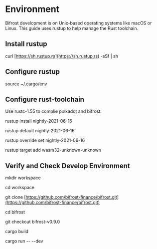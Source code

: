 # Environment

Bifrost development is on Unix-based operating systems like macOS or Linux. This guide uses rustup to help manage the Rust toolchain. 

## Install rustup

curl [https://sh.rustup.rs](https://sh.rustup.rs) -sSf \| sh

## Configure rustup

source ~/.cargo/env

## Configure rust-toolchain

Use rustc-1.55 to complie polkadot and bifrost.

rustup install nightly-2021-06-16

rustup default nightly-2021-06-16

rustup override set nightly-2021-06-16

rustup target add wasm32-unknown-unknown

## Verify and Check Develop Environment

mkdir workspace

cd workspace

git clone [https://github.com/bifrost-finance/bifrost.git](https://github.com/bifrost-finance/bifrost.git) 

cd bifrost

git checkout bifrost-v0.9.0 

cargo build 

cargo run -- --dev

## 

